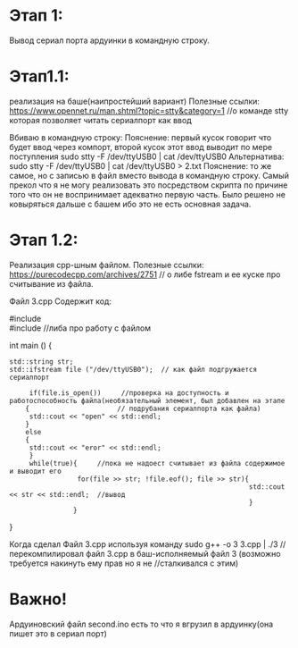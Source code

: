 # Этап 1:
 Вывод сериал порта ардуинки в командную строку.
# Этап1.1:
 реализация на баше(наипростейший вариант)
 Полезные ссылки: 
 https://www.opennet.ru/man.shtml?topic=stty&category=1     //о команде stty которая позволяет читать сериалпорт как ввод
 
 Вбиваю в командную строку: Пояснение: первый кусок говорит что будет ввод через компорт, второй кусок этот ввод выводит по мере поступления
 sudo stty -F /dev/ttyUSB0 | cat /dev/ttyUSB0
 Альтернатива:
  sudo stty -F /dev/ttyUSB0 | cat /dev/ttyUSB0 > 2.txt 
 Пояснение: то же самое, но с записью в файл вместо вывода в командную строку.
 Самый прекол что я не могу реализовать это посредством скрипта по причине того что он не воспринимает адекватно первую часть. 
 Было решено не ковыряться дальше с башем ибо это не есть основная задача.
 
# Этап 1.2:
 Реализация срр-шным файлом.
 Полезные ссылки:
 https://purecodecpp.com/archives/2751   // о либе fstream и ее куске про считывание из файла.
 
 Файл 3.cpp
 Содержит код: 
 
#include <iostream>    
#include <fstream>    //либа про работу с файлом

int main () {   

    std::string str;
	std::ifstream file ("/dev/ttyUSB0");  // как файл подгружается сериалпорт
	
		 if(file.is_open())     //проверка на доступность и работоспособность файла(необязательный элемент, был добавлен на этапе 
	 	{                      // подрубания сериалпорта как файла)
		 std::cout << "open" << std::endl;   
	 	}
	 	else
	 	{
	 	 std::cout << "eror" << std::endl;
		 }
		 while(true){     //пока не надоест считывает из файла содержимое и выводит его
		 			 for(file >> str; !file.eof(); file >> str){ 
  					 											std::cout << str << std::endl;  //вывод
																}
					}
 }


Когда сделал Файл 3.cpp используя команду
sudo g++ -o 3 3.cpp | ./3  //перекомпилировал файл 3.cpp в баш-исполняемый файл 3 (возможно требуется накинуть ему прав но я не
                           //сталкивался с этим)
 
 # Важно!
 Ардуиновский файл second.ino есть то что я вгрузил в ардуинку(она пишет это в сериал порт)
 
 
 
